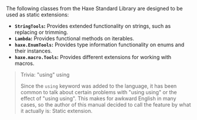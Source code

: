 The following classes from the Haxe Standard Library are designed to be used as static extensions:



* **`StringTools`:** Provides extended functionality on strings, such as replacing or trimming.
* **`Lambda`:** Provides functional methods on iterables.
* **`haxe.EnumTools`:** Provides type information functionality on enums and their instances.
* **`haxe.macro.Tools`:** Provides different extensions for working with macros.





> Trivia: "using" using
>
> Since the `using` keyword was added to the language, it has been common to talk about certain problems with "using using" or the effect of "using using". This makes for awkward English in many cases, so the author of this manual decided to call the feature by what it actually is: Static extension.